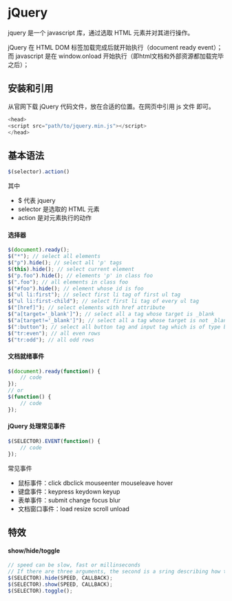 # jQuery

jquery 是一个 javascript 库，通过选取 HTML 元素并对其进行操作。

jQuery 在 HTML DOM 标签加载完成后就开始执行（document ready event）；而 javascript 是在 window.onload 开始执行（即html文档和外部资源都加载完毕之后）；

## 安装和引用

从官网下载 jQuery 代码文件，放在合适的位置。在网页中引用 js 文件 即可。

```javascript
<head>
<script src="path/to/jquery.min.js"></script>
</head>
```

## 基本语法

```javascript
$(selector).action()
```

其中

- $ 代表 jquery
- selector 是选取的 HTML 元素
- action 是对元素执行的动作

#### 选择器

```javascript
$(document).ready();
$("*"); // select all elements
$("p").hide(); // select all 'p' tags
$(this).hide(); // select current element
$("p.foo").hide(); // elements 'p' in class foo
$(".foo"); // all elements in class foo
$("#foo").hide(); // element whose id is foo
$("ul li:first"); // select first li tag of first ul tag
$("ul li:first-child"); // select first li tag of every ul tag
$("[href]"); // select elements with href attribute
$("a[target='_blank']"); // select all a tag whose target is _blank
$("a[target!='_blank']"); // select all a tag whose target is not _blank
$(":button"); // select all button tag and input tag which is of type button
$("tr:even"); // all even rows
$("tr:odd"); // all odd rows
```

#### 文档就绪事件

```javascript
$(document).ready(function() {
    // code
});
// or
$(function() {
    // code
});
```

#### jQuery 处理常见事件

```javascript
$(SELECTOR).EVENT(function() {
    // code
});
```

常见事件

- 鼠标事件：click dbclick mouseenter mouseleave hover
- 键盘事件：keypress keydown keyup
- 表单事件：submit change focus blur
- 文档窗口事件：load resize scroll unload

## 特效

#### show/hide/toggle

```javascript
// speed can be slow, fast or millinseconds
// If there are three arguments, the second is a sring describing how to animate (linear/swing)
$(SELECTOR).hide(SPEED, CALLBACK);
$(SELECTOR).show(SPEED, CALLBACK);
$(SELECTOR).toggle();
```

